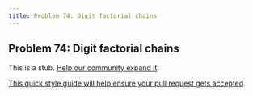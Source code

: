 ```yaml
---
title: Problem 74: Digit factorial chains
---
```

## Problem 74: Digit factorial chains

This is a stub. <a href='https://github.com/freecodecamp/guides/tree/master/src/pages/certifications/coding-interview-prep/project-euler/problem-74-digit-factorial-chains/index.md' target='_blank' rel='nofollow'>Help our community expand it</a>.

<a href='https://github.com/freecodecamp/guides/blob/master/README.md' target='_blank' rel='nofollow'>This quick style guide will help ensure your pull request gets accepted</a>.

<!-- The article goes here, in GitHub-flavored Markdown. Feel free to add YouTube videos, images, and CodePen/JSBin embeds  -->

